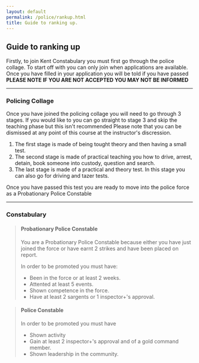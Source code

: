 ```yaml
---
layout: default
permalink: /police/rankup.html
title: Guide to ranking up.
---
```


## **Guide to ranking up**

Firstly, to join Kent Constabulary you must first go through the police collage.
To start off with you can only join when applications are available.
Once you have filled in your application you will be told if you have passed **PLEASE NOTE IF YOU ARE NOT ACCEPTED YOU MAY NOT BE INFORMED**

---
### Policing Collage

Once you have joined the policing collage you will need to go through 3 stages.
If you would like to you can go straight to stage 3 and skip the teaching phase but this isn't recommended
Please note that you can be dismissed at any point of this course at the instructor's discression.

1.  The first stage is made of being tought theory and then having a small test.
1.  The second stage is made of practical teaching you how to drive, arrest, detain, book someone into custody, question and search.
1.  The last stage is made of a practical and theory test. In this stage you can also go for driving and tazer tests.

Once you have passed this test you are ready to move into the police force as a Probationary Police Constable

---
### Constabulary

>#### Probationary Police Constable
> You are a Probationary Police Constable because either you have just joined the force or have earnt 2 strikes and have been placed on report.
>
> In order to be promoted you must have:
>* Been in the force or at least 2 weeks.
>* Attented at least 5 events.
>* Shown competence in the force.
>* Have at least 2 sargents or 1 inspector+'s approval.

>#### Police Constable
>
>In order to be promoted you must have
>* Shown activity
>* Gain at least 2 inspector+'s approval and of a gold command member.
>* Shown leadership in the community.

